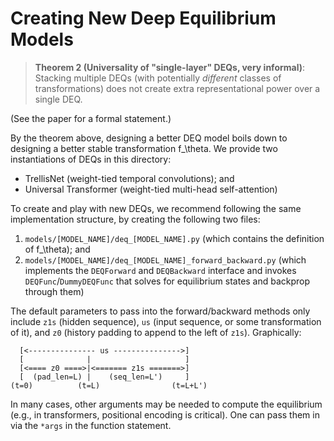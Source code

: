 #  Creating New Deep Equilibrium Models

> **Theorem 2 (Universality of "single-layer" DEQs, very informal)**: Stacking multiple DEQs 
> (with potentially _different_ classes of transformations) does not create extra representational
> power over a single DEQ.

(See the paper for a formal statement.)

By the theorem above, designing a better DEQ model boils down to designing a better stable transformation f_\theta. 
We provide two instantiations of DEQs in this directory:
  - TrellisNet (weight-tied temporal convolutions); and
  - Universal Transformer (weight-tied multi-head self-attention)

To create and play with new DEQs, we recommend following the same implementation structure, by creating the following 
two files: 
  1. `models/[MODEL_NAME]/deq_[MODEL_NAME].py` (which contains the definition of f_\theta); and 
  2. `models/[MODEL_NAME]/deq_[MODEL_NAME]_forward_backward.py` (which implements the `DEQForward` and `DEQBackward` interface
and invokes `DEQFunc`/`DummyDEQFunc` that solves for equilibrium states and backprop through them)

The default parameters to pass into the forward/backward methods only include `z1s` (hidden sequence), 
`us` (input sequence, or some transformation of it), and `z0` (history padding to append to the left of `z1s`). Graphically:

```
  [<--------------- us --------------->]
  [              |                     ]         
  [<==== z0 ====>|<======= z1s =======>]
  [  (pad_len=L) |    (seq_len=L')     ]
(t=0)          (t=L)                (t=L+L')
```
In many cases, other arguments may be needed to compute the equilibrium (e.g., in transformers, positional encoding
is critical). One can pass them in via the `*args` in the function statement.
